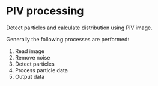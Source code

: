 # PIV processing

Detect particles and calculate distribution using PIV image.

Generally the following processes are performed:

 1. Read image
 2. Remove noise
 3. Detect particles 
 4. Process particle data
 5. Output data
